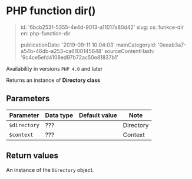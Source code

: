 PHP function dir()
==================

> id: '6bcb253f-5355-4e4d-9013-a11017a80d42'
> slug:
> 	cs: funkce-dir
> 	en: php-function-dir
> 
> publicationDate: '2019-09-11 10:04:03'
> mainCategoryId: '0eeab3a7-a54b-46db-a253-ca6100145648'
> sourceContentHash: '9c4ce5efd4108ed97b72ac50e81837b1'

Availability in versions `PHP 4.0` and later

Returns an instance of **Directory class**


Parameters
--------------

| Parameter | Data type | Default value | Note |
|-----|-----|-----|-----|
| `$directory` | ??? | | Directory |
| `$context` | ??? | | Context |


Return values
----------------

An instance of the `Directory` object.
